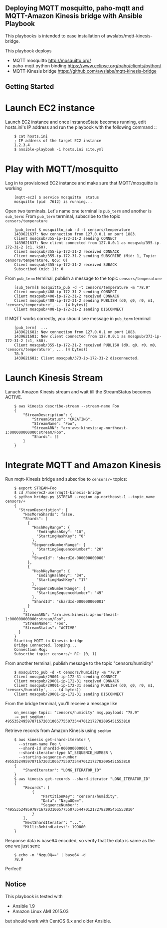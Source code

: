 Deploying MQTT mosquitto, paho-mqtt and MQTT-Amazon Kinesis bridge with Ansible Playbook
----------------------------------------------------------------------------------------

This playbooks is intended to ease installation of awslabs/mqtt-kinesis-bridge.

This playbook deploys

- MQTT mosquitto http://mosquitto.org/
- paho-mqtt python binding https://www.eclipse.org/paho/clients/python/
- MQTT-Kinesis bridge https://github.com/awslabs/mqtt-kinesis-bridge

Getting Started
----------------------------------------------------------------------------------------


Launch EC2 instance
========================================================================================

Launch EC2 instance and once InstanceState becomes running, edit hosts.ini's IP address and 
run the playbook with the following command ::

        $ cat hosts.ini
        ; IP address of the target EC2 instance
        1.2.3.4
        $ ansible-playbook -i hosts.ini site.yml

Play with MQTT/mosquitto
========================================================================================

Log in to provisioned EC2 instance and make sure that MQTT/mosquitto is working

        [mqtt-ec2] $ service mosquitto  status
        mosquitto (pid  7612) is running...

Open two terminals. Let's name one terminal is `pub_term` and another is `sub_term`:
From `pub_term` terminal, subscribe to the topic `censors/temperature`

        [pub_term] $ mosquitto_sub -d -t censors/temperature
        1439621637: New connection from 127.0.0.1 on port 1883.
        Client mosqsub/355-ip-172-31-2 sending CONNECT
        1439621637: New client connected from 127.0.0.1 as mosqsub/355-ip-172-31-2 (c1, k60).
        Client mosqsub/355-ip-172-31-2 received CONNACK
        Client mosqsub/355-ip-172-31-2 sending SUBSCRIBE (Mid: 1, Topic: censors/temperature, QoS: 0)
        Client mosqsub/355-ip-172-31-2 received SUBACK
        Subscribed (mid: 1): 0

From `pub_term` terminal, publish a message to the topic `censors/temperature`

        [sub_term]$ mosquitto_pub -d -t censors/temperature -m "78.9"
        Client mosqpub/408-ip-172-31-2 sending CONNECT
        Client mosqpub/408-ip-172-31-2 received CONNACK
        Client mosqpub/408-ip-172-31-2 sending PUBLISH (d0, q0, r0, m1, 'censors/temperature', ... (4 bytes))
        Client mosqpub/408-ip-172-31-2 sending DISCONNECT

If MQTT works correctly, you should see message in `pub_term` terminal

        [pub_term]  ...
        1439621681: New connection from 127.0.0.1 on port 1883.
        1439621681: New client connected from 127.0.0.1 as mosqpub/373-ip-172-31-2 (c1, k60).
        Client mosqsub/355-ip-172-31-2 received PUBLISH (d0, q0, r0, m0, 'censors/temperature', ... (4 bytes))
        78.9
        1439621681: Client mosqpub/373-ip-172-31-2 disconnected.


Launch Kinesis Stream
========================================================================================

Lanuch Amazon Kinesis stream and wait till the StreamStatus becomes ACTIVE.

        $ aws kinesis describe-stream --stream-name Foo
        {
            "StreamDescription": {
                "StreamStatus": "CREATING",
                "StreamName": "Foo",
                "StreamARN": "arn:aws:kinesis:ap-northeast-1:000000000000:stream/Foo",
                "Shards": []
            }
        }


Integrate MQTT and Amazon Kinesis
========================================================================================

Run mqtt-Kinesis bridge and subscribe to `censors/+` topics:

        $ export STREAM=Foo
        $ cd /home/ec2-user/mqtt-kinesis-bridge
        $ python bridge.py $STREAM --region ap-northeast-1 --topic_name censors/+
        {
          "StreamDescription": {
            "HasMoreShards": false,
            "Shards": [
              {
                "HashKeyRange": {
                  "EndingHashKey": "10",
                  "StartingHashKey": "0"
                },
                "SequenceNumberRange": {
                  "StartingSequenceNumber": "20"
                },
                "ShardId": "shardId-000000000000"
              },
              {
                "HashKeyRange": {
                  "EndingHashKey": "34",
                  "StartingHashKey": "17"
                },
                "SequenceNumberRange": {
                  "StartingSequenceNumber": "49"
                },
                "ShardId": "shardId-000000000001"
              }
            ],
            "StreamARN": "arn:aws:kinesis:ap-northeast-1:000000000000:stream/Foo",
            "StreamName": "Foo",
            "StreamStatus": "ACTIVE"
          }
        }
        Starting MQTT-to-Kinesis bridge
        Bridge Connected, looping...
        Connection Msg:
        Subscribe topic: censors/+ RC: (0, 1)

From another terminal, publish message to the topic "censors/humidity"

        $ mosquitto_pub -d -t censors/humidity -m "78.9"
        Client mosqpub/29001-ip-172-31 sending CONNECT
        Client mosqpub/29001-ip-172-31 received CONNACK
        Client mosqpub/29001-ip-172-31 sending PUBLISH (d0, q0, r0, m1, 'censors/humidity', ... (4 bytes))
        Client mosqpub/29001-ip-172-31 sending DISCONNECT

From the bridge terminal, you'll receive a message like

        on_message topic: "censors/humidity" msg.payload: "78.9"
        -= put seqNum: 49553524959787167203100577550735447012172782095451553810


Retrieve records from Amazon Kinesis using `seqNum`

        $ aws kinesis get-shard-iterator \
          --stream-name Foo \
          --shard-id shardId-000000000001 \
          --shard-iterator-type AT_SEQUENCE_NUMBER \
          --starting-sequence-number 49553524959787167203100577550735447012172782095451553810
        {
            "ShardIterator": "LONG_ITERATOR_ID"
        }
        $ aws kinesis get-records --shard-iterator "LONG_ITERATOR_ID"
        {
            "Records": [
                {
                    "PartitionKey": "censors/humidity",
                    "Data": "NzguOQ==",
                    "SequenceNumber": "49553524959787167203100577550735447012172782095451553810"
                }
            ],
            "NextShardIterator": "...",
            "MillisBehindLatest": 199000
        }

Response data is base64 encoded, so verify that the data is same as the one we just sent:

        $ echo -n "NzguOQ==" | base64 -d
        78.9

Perfect!


Notice
----------------------------------------------------------------------------------------

This playbook is tested with

- Ansible 1.9
- Amazon Linux AMI 2015.03

but should work with CentOS 6.x and older Ansible.

